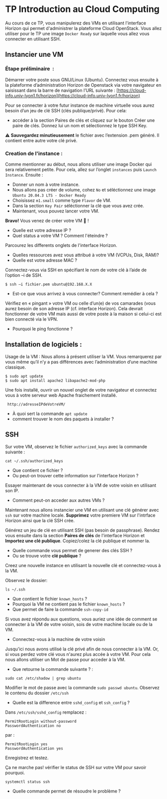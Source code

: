 # TP Introduction au Cloud Computing
Au cours de ce TP, vous manipulerez des VMs en utilisant l'interface Horizon qui permet d'administrer la plateforme Cloud OpenStack. Vous allez utiliser pour le TP une image `Docker Ready` sur laquelle vous allez vous connecter en utilisant SSH.

## Instancier une VM 

### Étape préliminaire  : 
Démarrer votre poste sous GNU/Linux (Ubuntu). Connectez vous ensuite à la plateforme d’administration Horizon de Openstack via votre navigateur en saisissant dans la barre de navigation l’URL suivante : [https://cloud-info.univ-lyon1.fr/horizon](https://cloud-info.univ-lyon1.fr/horizon)

Pour se connecter à votre futur instance de machine virtuelle vous aurez besoin d’un jeu de clé SSH (clés publique/privé). Pour cela: 

* accéder à la section  Paires de clés  et cliquez sur le bouton Créer une paire de clés. Donnez lui un nom et sélectionnez le type SSH Key.

:warning: **Sauvegardez minutieusement** le fichier avec l’extension .pem généré. Il contient entre autre votre clé privé.


### Creation de l'instance :

Comme mentionner au début, nous allons utiliser une image Docker qui sera relativement petite. Pour cela, allez sur l’onglet `instances` puis `Launch Instance`. Ensuite : 
* Donner un nom à votre instance.
* Nous allons pas créer de volume, cohez `No` et séléctionnez une image `Ubuntu 20.04.3 LTS - Docker Ready`
* Choisissez `m1.small` comme type `Flavor` de VM.
* Dans la section `Key Pair` séléctionner la clé que vous avez crée.
* Maintenant, vous pouvez lancer  votre VM.

**Bravo!** Vous venez de créer votre VM :clap: !

* Quelle est votre adresse IP ?
* Quel status a votre VM ? Comment l'éteindre ?

Parcourez les differents onglets de l'interface Horizon.
* Quelles ressources avez vous attribué à votre VM (VCPUs, Disk, RAM)?
* Quelle est votre adresse MAC ?

Connectez-vous via SSH en spécifiant le nom de votre clé à l’aide de l’option –i de SSH. 

```
$ ssh –i fichier.pem ubuntu@192.168.X.X 
```
* Est-ce que vous arrivez à vous connecter? Comment remédier à cela ?

Vérifiez en « pingant »  votre VM ou celle d’un(e) de vos camarades (vous aurez besoin de son adresse IP (cf. interface Horizon). Cela devrait fonctionner de  votre VM mais aussi de votre poste à  la maison si celui-ci est bien connecté via le VPN.
* Pourquoi le ping fonctionne ?

##  Installation de logiciels : 
Usage de la VM : Nous allons à présent utiliser la VM. Vous remarquerez par vous même qu’il n’y a pas différences avec l’administration d’une machine classique. 
```
$ sudo apt update
$ sudo apt install apache2 libapache2-mod-php
```
Une fois installé, ouvrir un nouvel onglet de votre navigateur et connectez vous à votre serveur web Apache fraichement installé. 
```
 http://adresseIPdeVotreVM/
```
* À quoi sert la commande `apt update`
* comment trouver le nom des paquets à installer ?

## SSH 
Sur votre VM, observez le fichier `authorized_keys` avec la commande suivante : 
```
cat ~/.ssh/authorized_keys
```
* Que contient ce fichier ? 
* Ou peut-on trouver cette information sur l'interface Horizon ?

Essayer maintenant de vous connecter à la VM de votre voisin en utilisant son IP. 
* Comment peut-on acceder aux autres VMs ?

Maintenant nous allons instancier une VM en utilisant une clé générer avec `ssh` sur votre machine locale. **Supprimez** votre premiere VM sur l'intrface Horizon ainsi que la clé SSH crée.


Générez un jeu de clé en utilisant SSH (pas besoin de passphrase). Rendez vous ensuite dans la section **Paires de clés** de l'interface Horizon et **Importez une clé publique**.   Copiez/colez la clé publique  et nommer la. 
* Quelle commande vous permet de generer des clés SSH ?
* Ou se trouve votre **clé publique** ?

Creez une nouvelle instance en utilisant la nouvelle clé et connectez-vous à la VM.

Observez le dossier: 
```
ls ~/.ssh
```
* Que contient le fichier `known_hosts` ?
* Pourquoi la VM ne contient pas le fichier `known_hosts` ?
* Que permet de faire la commande `ssh-copy-id`

Si vous avez répondu aux questions, vous auriez une idée de comment se connecter à la VM de votre voisin, sois de votre machine locale ou de la VM.
* Connectez-vous à la machine de votre voisin

Jusqu'ici nous avons utilisé la clé privé afin de nous connecter à la VM. Or, si vous perdez votre clé vous n'aurez plus accée à votre VM. Pour cela nous allons utiliser un Mot de passe pour acceder à la VM.
* Que retourne la commande suivante ? : 
``` 
sudo cat /etc/shadow | grep ubuntu
```
Modifier le mot de passe avec la commande `sudo passwd ubuntu`.
Observez le contenu du dossier `/etc/ssh`

* Quelle est la difference entre `sshd_config` et `ssh_config` ?

Dans `/etc/ssh/sshd_config` remplacez :
```
PermitRootLogin without-password
PasswordAuthentication no
```
par :
```
PermitRootLogin yes
PasswordAuthentication yes
```
Enregistrez et testez.

Ça ne marche pas! vérifier le status de SSH sur votre VM pour savoir pourquoi.
```
systemctl status ssh
```
* Quelle commande permet de résoudre le problème ?
